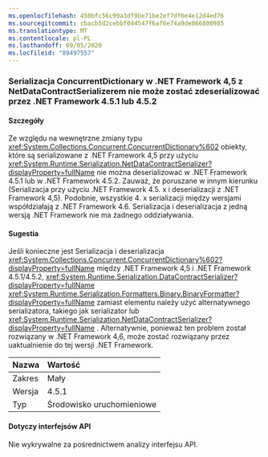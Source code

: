 ```yaml
---
ms.openlocfilehash: 450bfc56c99a3df9be71be2ef7df6e4e12d4ed76
ms.sourcegitcommit: cbacb5d2cebbf044547f6af6e74a9de866800985
ms.translationtype: MT
ms.contentlocale: pl-PL
ms.lasthandoff: 09/05/2020
ms.locfileid: "89497557"
---
```

### <a name="a-concurrentdictionary-serialized-in-net-framework-45-with-netdatacontractserializer-cannot-be-deserialized-by-net-framework-451-or-452"></a>Serializacja ConcurrentDictionary w .NET Framework 4,5 z NetDataContractSerializerem nie może zostać zdeserializować przez .NET Framework 4.5.1 lub 4.5.2

#### <a name="details"></a>Szczegóły

Ze względu na wewnętrzne zmiany typu <xref:System.Collections.Concurrent.ConcurrentDictionary%602> obiekty, które są serializowane z .NET Framework 4,5 przy użyciu <xref:System.Runtime.Serialization.NetDataContractSerializer?displayProperty=fullName> nie można deserializować w .NET Framework 4.5.1 lub w .NET Framework 4.5.2. Zauważ, że poruszane w innym kierunku (Serializacja przy użyciu .NET Framework 4.5. x i deserializacji z .NET Framework 4,5). Podobnie, wszystkie 4. x serializacji między wersjami współdziałają z .NET Framework 4.6. Serializacja i deserializacja z jedną wersją .NET Framework nie ma żadnego oddziaływania.

#### <a name="suggestion"></a>Sugestia

Jeśli konieczne jest Serializacja i deserializacja <xref:System.Collections.Concurrent.ConcurrentDictionary%602?displayProperty=fullName> między .NET Framework 4,5 i .NET Framework 4.5.1/4.5.2, <xref:System.Runtime.Serialization.DataContractSerializer?displayProperty=fullName> <xref:System.Runtime.Serialization.Formatters.Binary.BinaryFormatter?displayProperty=fullName> zamiast elementu należy użyć alternatywnego serializatora, takiego jak serializator lub <xref:System.Runtime.Serialization.NetDataContractSerializer?displayProperty=fullName> . Alternatywnie, ponieważ ten problem został rozwiązany w .NET Framework 4,6, może zostać rozwiązany przez uaktualnienie do tej wersji .NET Framework.

| Nazwa    | Wartość       |
|:--------|:------------|
| Zakres   |Mały|
|Wersja|4.5.1|
|Typ|Środowisko uruchomieniowe|

#### <a name="affected-apis"></a>Dotyczy interfejsów API

Nie wykrywalne za pośrednictwem analizy interfejsu API.

<!--

#### Affected APIs

Not detectable via API analysis.

-->
